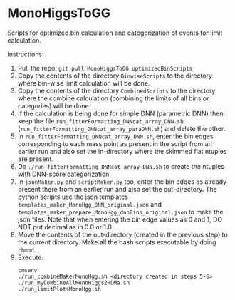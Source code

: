 # MonoHiggsToGG

Scripts for optimized bin calculation and categorization of events for limit calculation. 

Instructions:

1. Pull the repo: `git pull MonoHiggsToGG optimizedBinScripts`
2. Copy the contents of the directory `BinwiseScripts` to the directory where bin-wise limit calculation will be done.
3. Copy the contents of the directory `CombinedScripts` to the directory where the combine calculation (combining the limits of all bins or categories) will be done. 
4. If the calculation is being done for simple DNN (parametric DNN) then keep the file `run_fitterFormatting_DNNcat_array_DNN.sh` (`run_fitterFormatting_DNNcat_array_paraDNN.sh`) and delete the other.
5. In `run_fitterFormatting_DNNcat_array_DNN.sh`, enter the bin edges corresponding to each mass point as present in the script from an earlier run and also set the in-directory where the skimmed flat ntuples are present.
6. Do `./run_fitterFormatting_DNNcat_array_DNN.sh` to create the ntuples with DNN-score categorization.
7. In `jsonMaker.py` and `scriptMaker.py` too, enter the bin edges as already present there from an earlier run and also set the out-directory. The python scripts use the json templates `templates_maker_MonoHgg_DNN_original.json` and `templates_maker_prepare_MonoHgg_dnnBins_original.json` to make the json files. Note that when entering the bin edge values as 0 and 1, DO NOT put decimal as in 0.0 or 1.0
8. Move the contents of the out-directory (created in the previous step) to the current directory. Make all the bash scripts executable by doing `chmod`. 
9. Execute:
   ```
   cmsenv
   ./run_combineMakerMonoHgg.sh <directory created in steps 5-6>
   ./run_myCombineAllMonoHiggs2HDMa.sh
   ./run_limitPlotsMonoHgg.sh
   ```
